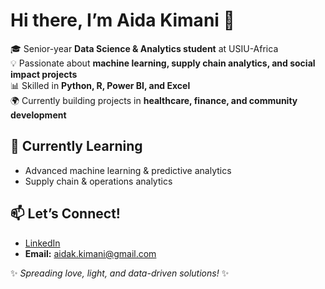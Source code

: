 # Hi there, I’m Aida Kimani 👋

🎓 Senior-year **Data Science & Analytics student** at USIU-Africa  
💡 Passionate about **machine learning, supply chain analytics, and social impact projects**  
📊 Skilled in **Python, R, Power BI, and Excel**  
🌍 Currently building projects in **healthcare, finance, and community development**  


## 🌱 Currently Learning
- Advanced machine learning & predictive analytics  
- Supply chain & operations analytics  


## 📫 Let’s Connect!
- [LinkedIn](https://www.linkedin.com/in/aida-kimani-8931b5297)  
- **Email:** aidak.kimani@gmail.com  

✨ *Spreading love, light, and data-driven solutions!* ✨

<!--
**AidaKimani/aidakimani** is a ✨ _special_ ✨ repository because its `README.md` (this file) appears on your GitHub profile.

Here are some ideas to get you started:

- 🔭 I’m currently working on ...
- 🌱 I’m currently learning ...
- 👯 I’m looking to collaborate on ...
- 🤔 I’m looking for help with ...
- 💬 Ask me about ...
- 📫 How to reach me: ...
- 😄 Pronouns: ...
- ⚡ Fun fact: ...
-->
